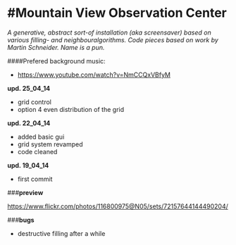 #Mountain View Observation Center
==============

*A generative, abstract sort-of installation (aka screensaver) based on various filling- and neighbouralgorithms.*
*Code pieces based on work by Martin Schneider.*
*Name is a pun.*



####Prefered background music: 

  * https://www.youtube.com/watch?v=NmCCQxVBfyM

  
  
**upd. 25_04_14**  

* grid control
* option 4 even distribution of the grid  

**upd. 22_04_14**

* added basic gui
* grid system revamped
* code cleaned    

    

**upd. 19_04_14**

* first commit    

  


###**preview**

https://www.flickr.com/photos/116800975@N05/sets/72157644144490204/


###**bugs**

* destructive filling after a while
